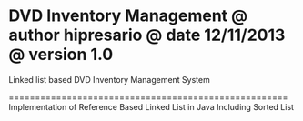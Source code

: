 DVD Inventory Management
@ author hipresario
@ date 12/11/2013
@ version 1.0
====================================================

Linked list based DVD Inventory  Management System

=====================================================
Implementation of Reference Based Linked List in Java
Including Sorted List
